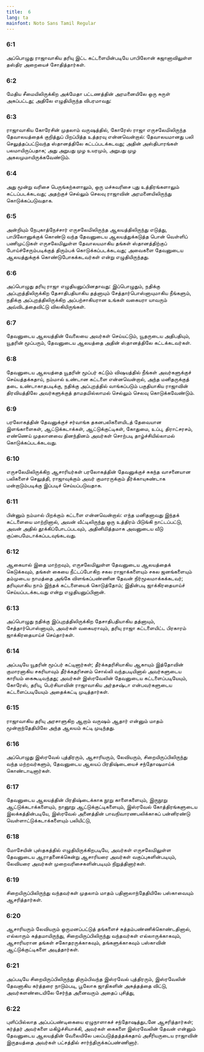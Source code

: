 ```yaml
---
title:  6
lang: ta
mainfont: Noto Sans Tamil Regular
---
```


###  6:1

அப்பொழுது ராஜாவாகிய தரியு இட்ட கட்டளையின்படியே பாபிலோன் கஜானாவிலுள்ள தஸ்திர அறையைச் சோதித்தார்கள்.

###  6:2

மேதிய சீமையிலிருக்கிற அக்மேதா பட்டணத்தின் அரமனையிலே ஒரு சுருள் அகப்பட்டது; அதிலே எழுதியிருந்த விபரமாவது:

###  6:3

ராஜாவாகிய கோரேசின் முதலாம் வருஷத்தில், கோரேஸ் ராஜா எருசலேமிலிருந்த தேவாலயத்தைக் குறித்துப் பிறப்பித்த உத்தரவு என்னவென்றால்: தேவாலயமானது பலி செலுத்தப்பட்டுவந்த ஸ்தானத்திலே கட்டப்படக்கடவது; அதின் அஸ்திபாரங்கள் பலமாயிருப்பதாக; அது அறுபது முழ உயரமும், அறுபது முழ அகலமுமாயிருக்கவேண்டும்.

###  6:4

அது மூன்று வரிசை பெருங்கற்களாலும், ஒரு மச்சுவரிசை புது உத்திரங்களாலும் கட்டப்படக்கடவது; அதற்குச் செல்லும் செலவு ராஜாவின் அரமனையிலிருந்து கொடுக்கப்படுவதாக.

###  6:5

அன்றியும் நேபுகாத்நேச்சார் எருசலேமிலிருந்த ஆலயத்திலிருந்து எடுத்து, பாபிலோனுக்குக் கொண்டு வந்த தேவனுடைய ஆலயத்துக்கடுத்த பொன் வெள்ளிப் பணிமுட்டுகள் எருசலேமிலுள்ள தேவாலயமாகிய தங்கள் ஸ்தானத்திற்குப் போய்ச்சேரும்படிக்குத் திரும்பக் கொடுக்கப்படக்கடவது; அவைகளை தேவனுடைய ஆலயத்துக்குக் கொண்டுபோகக்கடவர்கள் என்று எழுதியிருந்தது.

###  6:6

அப்பொழுது தரியு ராஜா எழுதியனுப்பினதாவது: இப்பொழுதும், நதிக்கு அப்புறத்திலிருக்கிற தேசாதிபதியாகிய தத்னாயும் சேத்தார்பொஸ்னாயுமாகிய நீங்களும், நதிக்கு அப்புறத்திலிருக்கிற அப்பற்சாகியரான உங்கள் வகையரா யாவரும் அவ்விடத்தைவிட்டு விலகியிருங்கள்.

###  6:7

தேவனுடைய ஆலயத்தின் வேலையை அவர்கள் செய்யட்டும், யூதருடைய அதிபதியும், யூதரின் மூப்பரும், தேவனுடைய ஆலயத்தை அதின் ஸ்தானத்திலே கட்டக்கடவர்கள்.

###  6:8

தேவனுடைய ஆலயத்தை யூதரின் மூப்பர் கட்டும் விஷயத்தில் நீங்கள் அவர்களுக்குச் செய்யத்தக்கதாய், நம்மால் உண்டான கட்டளை என்னவென்றால், அந்த மனிதருக்குத் தடை உண்டாகாதபடிக்கு, நதிக்கு அப்புறத்தில் வாங்கப்படும் பகுதியாகிய ராஜாவின் திரவியத்திலே அவர்களுக்குத் தாமதமில்லாமல் செல்லும் செலவு கொடுக்கவேண்டும்.

###  6:9

பரலோகத்தின் தேவனுக்குச் சர்வாங்க தகனபலிகளையிடத் தேவையான இளங்காளைகள், ஆட்டுக்கடாக்கள், ஆட்டுக்குட்டிகள், கோதுமை, உப்பு, திராட்சரசம், எண்ணெய் முதலானவை தினந்தினம் அவர்கள் சொற்படி தாழ்ச்சியில்லாமல் கொடுக்கப்படக்கடவது.

###  6:10

எருசலேமிலிருக்கிற ஆசாரியர்கள் பரலோகத்தின் தேவனுக்குச் சுகந்த வாசனையான பலிகளைச் செலுத்தி, ராஜாவுக்கும் அவர் குமாரருக்கும் தீர்க்காயுசுண்டாக மன்றாடும்படிக்கு இப்படிச் செய்யப்படுவதாக.

###  6:11

பின்னும் நம்மால் பிறக்கும் கட்டளை என்னவென்றால்: எந்த மனிதனாவது இந்தக் கட்டளையை மாற்றினால், அவன் வீட்டிலிருந்து ஒரு உத்திரம் பிடுங்கி நாட்டப்பட்டு, அவன் அதில் தூக்கிப்போடப்படவும், அதினிமித்தமாக அவனுடைய வீடு குப்பைமேடாக்கப்படவுங்கடவது.

###  6:12

ஆகையால் இதை மாற்றவும், எருசலேமிலுள்ள தேவனுடைய ஆலயத்தைக் கெடுக்கவும், தங்கள் கையை நீட்டப்போகிற சகல ராஜாக்களையும் சகல ஜனங்களையும் தம்முடைய நாமத்தை அங்கே விளங்கப்பண்ணின தேவன் நிர்மூலமாக்கக்கடவர்; தரியுவாகிய நாம் இந்தக் கட்டளையைக் கொடுத்தோம்; இதின்படி ஜாக்கிரதையாய்ச் செய்யப்படக்கடவது என்று எழுதியனுப்பினான்.

###  6:13

அப்பொழுது நதிக்கு இப்புறத்திலிருக்கிற தேசாதிபதியாகிய தத்னாயும், சேத்தார்பொஸ்னாயும், அவர்கள் வகையராவும், தரியு ராஜா கட்டளையிட்ட பிரகாரம் ஜாக்கிரதையாய்ச் செய்தார்கள்.

###  6:14

அப்படியே யூதரின் மூப்பர் கட்டினார்கள்; தீர்க்கதரிசியாகிய ஆகாயும் இத்தோவின் குமாரனாகிய சகரியாவும் தீர்க்கதரிசனம் சொல்லி வந்தபடியினால் அவர்களுடைய காரியம் கைகூடிவந்தது; அவர்கள் இஸ்ரவேலின் தேவனுடைய கட்டளைப்படியேயும், கோரேஸ், தரியு, பெர்சியாவின் ராஜாவாகிய அர்தசஷ்டா என்பவர்களுடைய கட்டளைப்படியேயும் அதைக்கட்டி முடித்தார்கள்.

###  6:15

ராஜாவாகிய தரியு அரசாளுகிற ஆறாம் வருஷம் ஆதார் என்னும் மாதம் மூன்றாந்தேதியிலே அந்த ஆலயம் கட்டி முடிந்தது.

###  6:16

அப்பொழுது இஸ்ரவேல் புத்திரரும், ஆசாரியரும், லேவியரும், சிறையிருப்பிலிருந்து வந்த மற்றவர்களும், தேவனுடைய ஆலயப் பிரதிஷ்டையைச் சந்தோஷமாய்க் கொண்டாடினார்கள்.

###  6:17

தேவனுடைய ஆலயத்தின் பிரதிஷ்டைக்காக நூறு காளைகளையும், இருநூறு ஆட்டுக்கடாக்களையும், நானூறு ஆட்டுக்குட்டிகளையும், இஸ்ரவேல் கோத்திரங்களுடைய இலக்கத்தின்படியே, இஸ்ரவேல் அனைத்தின் பாவநிவாரணபலிக்காகப் பன்னிரண்டு வெள்ளாட்டுக்கடாக்களையும் பலியிட்டு,

###  6:18

மோசேயின் புஸ்தகத்தில் எழுதியிருக்கிறபடியே, அவர்கள் எருசலேமிலுள்ள தேவனுடைய ஆராதனைக்கென்று ஆசாரியரை அவர்கள் வகுப்புகளின்படியும், லேவியரை அவர்கள் முறைவரிசைகளின்படியும் நிறுத்தினார்கள்.

###  6:19

சிறையிருப்பிலிருந்து வந்தவர்கள் முதலாம் மாதம் பதினாலாந்தேதியிலே பஸ்காவையும் ஆசரித்தார்கள்.

###  6:20

ஆசாரியரும் லேவியரும் ஒருமனப்பட்டுத் தங்களைச் சுத்தம்பண்ணிக்கொண்டதினால், எல்லாரும் சுத்தமாயிருந்து, சிறையிருப்பிலிருந்து வந்தவர்கள் எல்லாருக்காகவும், ஆசாரியரான தங்கள் சகோதரருக்காகவும், தங்களுக்காகவும் பஸ்காவின் ஆட்டுக்குட்டிகளை அடித்தார்கள்.

###  6:21

அப்படியே சிறையிருப்பிலிருந்து திரும்பிவந்த இஸ்ரவேல் புத்திரரும், இஸ்ரவேலின் தேவனாகிய கர்த்தரை நாடும்படி, பூலோக ஜாதிகளின் அசுத்தத்தை விட்டு, அவர்களண்டையிலே சேர்ந்த அனைவரும் அதைப் புசித்து,

###  6:22

புளிப்பில்லாத அப்பப்பண்டிகையை ஏழுநாளாகச் சந்தோஷத்துடனே ஆசரித்தார்கள்; கர்த்தர் அவர்களை மகிழ்ச்சியாக்கி, அவர்கள் கைகளை இஸ்ரவேலின் தேவன் என்னும் தேவனுடைய ஆலயத்தின் வேலையிலே பலப்படுத்தத்தக்கதாய் அசீரியருடைய ராஜாவின் இருதயத்தை அவர்கள் பட்சத்தில் சார்ந்திருக்கப்பண்ணினார்.

